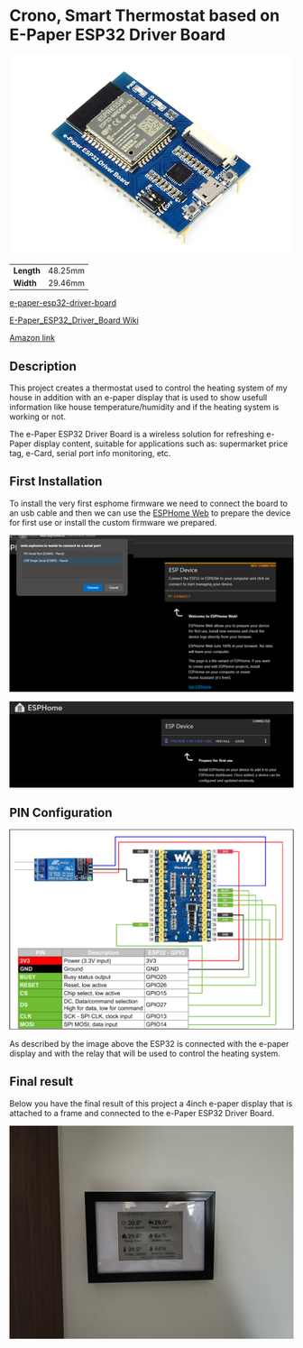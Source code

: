 # Crono, Smart Thermostat based on E-Paper ESP32 Driver Board

![E-Paper_ESP32_Driver_Board](../assets/e-Paper-ESP32-Driver-Board.jpg)


|            |          |
|------------|--------- |
| __Length__ | 48.25mm  |
| __Width__  | 29.46mm  |

[e-paper-esp32-driver-board](https://www.waveshare.com/e-paper-esp32-driver-board.htm)

[E-Paper_ESP32_Driver_Board Wiki](https://www.waveshare.com/wiki/E-Paper_ESP32_Driver_Board)

[Amazon link](https://www.amazon.it/gp/product/B0BRV8M6HB/ref=ppx_yo_dt_b_search_asin_title?ie=UTF8&psc=1)
## Description
This project creates a thermostat used to control the heating system of my house in addition with an e-paper display that is used to show usefull information like house temperature/humidity and if the heating system is working or not.

The e-Paper ESP32 Driver Board is a wireless solution for refreshing e-Paper display content, suitable for applications such as: supermarket price tag, e-Card, serial port info monitoring, etc.

## First Installation

To install the very first esphome firmware we need to connect the board to an usb cable and then we can use the [ESPHome Web](https://web.esphome.io/?dashboard_wizard) to prepare the device for first use or install the custom firmware we prepared.

![alt text](../assets/ESPHomeWeb01.png)

![alt text](../assets/ESPHomeWeb02.png)

## PIN Configuration

![PIN Connection](../assets/Crono_PIN_Connection.png)

As described by the image above the ESP32 is connected with the e-paper display and with the relay that will be used to control the heating system.

## Final result
Below you have the final result of this project a 4inch e-paper display that is attached to a frame and connected to the e-Paper ESP32 Driver Board.

![Crono Frame](../assets/CronoFrame.jpg)